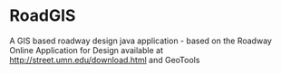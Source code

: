 # RoadGIS
A GIS based roadway design java application - based on the Roadway Online Application for Design available at http://street.umn.edu/download.html and GeoTools
